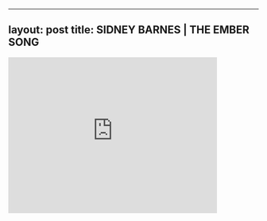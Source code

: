 

---
layout: post
title: SIDNEY BARNES | THE EMBER SONG
---


<div class="output"><iframe width="420" height="315" src="http://www.youtube.com/embed/nJlqCaesokI" frameborder="0" allowfullscreen></iframe></div>


